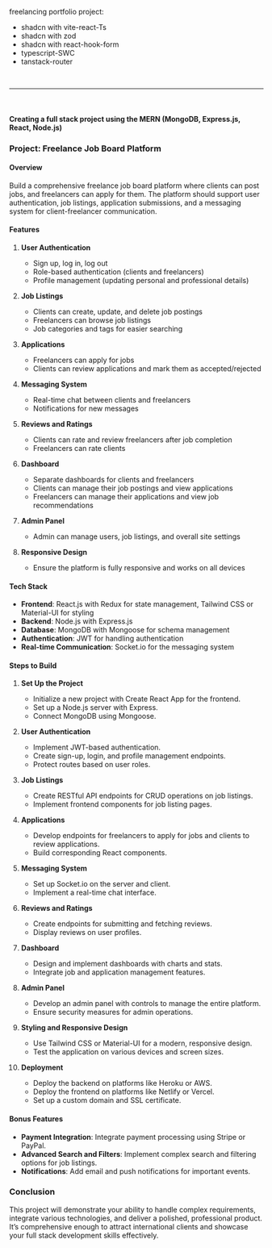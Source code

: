 freelancing portfolio project:
- shadcn with vite-react-Ts 
- shadcn with zod
- shadcn with react-hook-form 
- typescript-SWC
- tanstack-router

<br>

---

<br>


#### Creating a full stack project using the MERN (MongoDB, Express.js, React, Node.js)

### Project: Freelance Job Board Platform

#### Overview
Build a comprehensive freelance job board platform where clients can post jobs, and freelancers can apply for them. The platform should support user authentication, job listings, application submissions, and a messaging system for client-freelancer communication.

#### Features

1. **User Authentication**
   - Sign up, log in, log out
   - Role-based authentication (clients and freelancers)
   - Profile management (updating personal and professional details)

2. **Job Listings**
   - Clients can create, update, and delete job postings
   - Freelancers can browse job listings
   - Job categories and tags for easier searching

3. **Applications**
   - Freelancers can apply for jobs
   - Clients can review applications and mark them as accepted/rejected

4. **Messaging System**
   - Real-time chat between clients and freelancers
   - Notifications for new messages

5. **Reviews and Ratings**
   - Clients can rate and review freelancers after job completion
   - Freelancers can rate clients

6. **Dashboard**
   - Separate dashboards for clients and freelancers
   - Clients can manage their job postings and view applications
   - Freelancers can manage their applications and view job recommendations

7. **Admin Panel**
   - Admin can manage users, job listings, and overall site settings

8. **Responsive Design**
   - Ensure the platform is fully responsive and works on all devices

#### Tech Stack
- **Frontend**: React.js with Redux for state management, Tailwind CSS or Material-UI for styling
- **Backend**: Node.js with Express.js
- **Database**: MongoDB with Mongoose for schema management
- **Authentication**: JWT for handling authentication
- **Real-time Communication**: Socket.io for the messaging system

#### Steps to Build

1. **Set Up the Project**
   - Initialize a new project with Create React App for the frontend.
   - Set up a Node.js server with Express.
   - Connect MongoDB using Mongoose.

2. **User Authentication**
   - Implement JWT-based authentication.
   - Create sign-up, login, and profile management endpoints.
   - Protect routes based on user roles.

3. **Job Listings**
   - Create RESTful API endpoints for CRUD operations on job listings.
   - Implement frontend components for job listing pages.

4. **Applications**
   - Develop endpoints for freelancers to apply for jobs and clients to review applications.
   - Build corresponding React components.

5. **Messaging System**
   - Set up Socket.io on the server and client.
   - Implement a real-time chat interface.

6. **Reviews and Ratings**
   - Create endpoints for submitting and fetching reviews.
   - Display reviews on user profiles.

7. **Dashboard**
   - Design and implement dashboards with charts and stats.
   - Integrate job and application management features.

8. **Admin Panel**
   - Develop an admin panel with controls to manage the entire platform.
   - Ensure security measures for admin operations.

9. **Styling and Responsive Design**
   - Use Tailwind CSS or Material-UI for a modern, responsive design.
   - Test the application on various devices and screen sizes.

10. **Deployment**
    - Deploy the backend on platforms like Heroku or AWS.
    - Deploy the frontend on platforms like Netlify or Vercel.
    - Set up a custom domain and SSL certificate.

#### Bonus Features
- **Payment Integration**: Integrate payment processing using Stripe or PayPal.
- **Advanced Search and Filters**: Implement complex search and filtering options for job listings.
- **Notifications**: Add email and push notifications for important events.

### Conclusion
This project will demonstrate your ability to handle complex requirements, integrate various technologies, and deliver a polished, professional product. It’s comprehensive enough to attract international clients and showcase your full stack development skills effectively.
